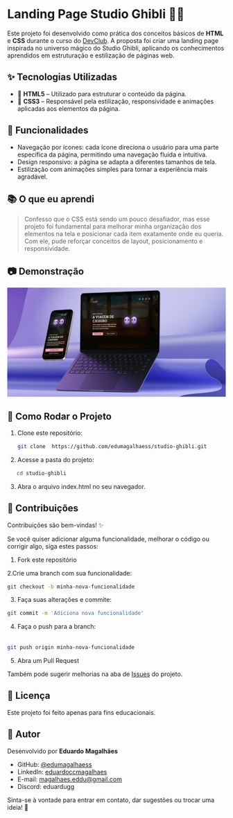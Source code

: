 #  Landing Page Studio Ghibli 🚂👻

Este projeto foi desenvolvido como prática dos conceitos básicos de **HTML** e **CSS** durante o curso do [DevClub](https://www.devclub.com.br/). A proposta foi criar uma landing page inspirada no universo mágico do Studio Ghibli, aplicando os conhecimentos aprendidos em estruturação e estilização de páginas web.

## ✨ Tecnologias Utilizadas

- 🔸 **HTML5** – Utilizado para estruturar o conteúdo da página.
- 🔹 **CSS3** – Responsável pela estilização, responsividade e animações aplicadas aos elementos da página.

## 🚀 Funcionalidades

- Navegação por ícones: cada ícone direciona o usuário para uma parte específica da página, permitindo uma navegação fluida e intuitiva.
- Design responsivo: a página se adapta a diferentes tamanhos de tela.
- Estilização com animações simples para tornar a experiência mais agradável.

## 📚 O que eu aprendi

> Confesso que o CSS está sendo um pouco desafiador, mas esse projeto foi fundamental para melhorar minha organização dos elementos na tela e posicionar cada item exatamente onde eu queria. Com ele, pude reforçar conceitos de layout, posicionamento e responsividade.

## 📷 Demonstração

<img src="https://github.com/edumagalhaess/studio-ghibli/blob/main/assets/studio-ghibli.png">

## 📁 Como Rodar o Projeto

1. Clone este repositório:
   ```bash
   git clone  https://github.com/edumagalhaess/studio-ghibli.git
2. Acesse a pasta do projeto:

```bash
   cd studio-ghibli
```

3. Abra o arquivo index.html no seu navegador.

## 🤝 Contribuições
Contribuições são bem-vindas! ✨

Se você quiser adicionar alguma funcionalidade, melhorar o código ou corrigir algo, siga estes passos:

1. Fork este repositório

2.Crie uma branch com sua funcionalidade:

```bash
git checkout -b minha-nova-funcionalidade
```

3. Faça suas alterações e commite:

```bash
git commit -m 'Adiciona nova funcionalidade'
```

4. Faça o push para a branch:
```bash

git push origin minha-nova-funcionalidade
```

5. Abra um Pull Request

Também pode sugerir melhorias na aba de <a href="https://github.com/edumagalhaess/studio-ghibli/issues">Issues</a> do projeto.

## 📝 Licença
Este projeto foi feito apenas para fins educacionais.


## 👤 Autor

Desenvolvido por **Eduardo Magalhães**

- GitHub: [@edumagalhaess](https://github.com/edumagalhaess)
- LinkedIn: [eduardoccmagalhaes](https://www.linkedin.com/in/eduardoccmagalhaes/)
- E-mail: magalhaes.eddu@gmail.com
- Discord: eduardugg

Sinta-se à vontade para entrar em contato, dar sugestões ou trocar uma ideia! 🚀
